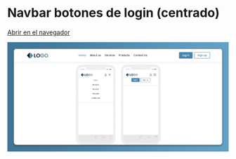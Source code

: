 # Navbar botones de login (centrado)

[Abrir en el navegador](https://oscarpedroza.github.io/html-css-js-components-and-layouts/navbars/navbar-login-buttons-center/)

![navbar-login-buttons-center-screen](img/navbar-login-buttons-center-screen.jpg)
